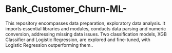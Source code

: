 # Bank_Customer_Churn-ML-
This repository encompasses data preparation, exploratory data analysis. It imports essential libraries and modules, conducts data parsing and numeric conversion, addressing missing data issues. Two classification models, XGB Classifier and Logistic Regression, are explored and fine-tuned, with Logistic Regression outperforming them..
